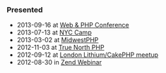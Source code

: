 ### Presented

 * 2013-09-16 at [Web & PHP Conference](https://joind.in/talk/view/8871)
 * 2013-07-13 at [NYC Camp](http://nyccamp.org/session/getting-acquainted-mongodb)
 * 2013-03-02 at [MidwestPHP](https://joind.in/talk/view/8198)
 * 2012-11-03 at [True North PHP](https://joind.in/talk/view/7416)
 * 2012-09-12 at [London Lithium/CakePHP meetup](http://www.meetup.com/lithium-uk/events/79406232/)
 * 2012-08-30 in [Zend Webinar](http://www.zend.com/en/company/news/event/1107_webinar-getting-acquainted-with-mongodb)
